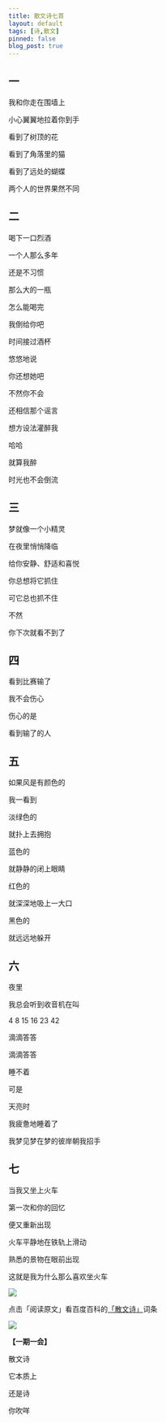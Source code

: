 ```yaml
---
title: 散文诗七首
layout: default
tags: [诗,散文]
pinned: false
blog_post: true
---
```


## 一

我和你走在围墙上

小心翼翼地拉着你到手

看到了树顶的花

看到了角落里的猫

看到了远处的蝴蝶

两个人的世界果然不同

## 二

喝下一口烈酒

一个人那么多年

还是不习惯

那么大的一瓶

怎么能喝完

我倒给你吧

时间接过酒杯

悠悠地说

你还想她吧

不然你不会

还相信那个谣言

想方设法灌醉我

哈哈

就算我醉

时光也不会倒流

## 三
梦就像一个小精灵

在夜里悄悄降临

给你安静、舒适和喜悦

你总想将它抓住

可它总也抓不住

不然

你下次就看不到了

## 四

看到比赛输了

我不会伤心

伤心的是

看到输了的人

## 五

如果风是有颜色的

我一看到

淡绿色的

就扑上去拥抱

蓝色的

就静静的闭上眼睛

红色的

就深深地吸上一大口

黑色的

就远远地躲开

## 六

夜里

我总会听到收音机在叫

4 8 15 16 23 42

滴滴答答

滴滴答答

睡不着

可是

天亮时

我疲惫地睡着了

我梦见梦在梦的彼岸朝我招手

## 七

当我又坐上火车

第一次和你的回忆

便又重新出现

火车平静地在铁轨上滑动

熟悉的景物在眼前出现

这就是我为什么那么喜欢坐火车


![](http://cnfeat.qiniudn.com/mHDSX.png)

点击「阅读原文」看百度百科的[「散文诗」](http://baike.baidu.com/subview/1407/5032829.htm?fr=aladdin)词条

![](http://cnfeat.qiniudn.com/1000.png)

**【一期一会】**

散文诗

它本质上

还是诗

你吹咩






